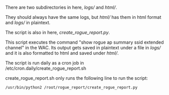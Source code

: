 There are two subdirectories in here, *logs/* and *html/*. 

They should always have the same logs, but *html/* has them in html 
format and *logs/* in plaintext. 

The script is also in here, *create_rogue_report.py*. 

This script executes the command "show rogue ap summary ssid extended channel"
in the WAC. Its output gets saved in plaintext under a file in *logs/* and it is also
formatted to html and saved under *html/*.

The script is run daily as a cron job in /etc/cron.daily/create_rogue_report.sh 

create_rogue_report.sh only runs the following line to run the script:

`/usr/bin/python2 /root/rogue_report/create_rogue_report.py`

